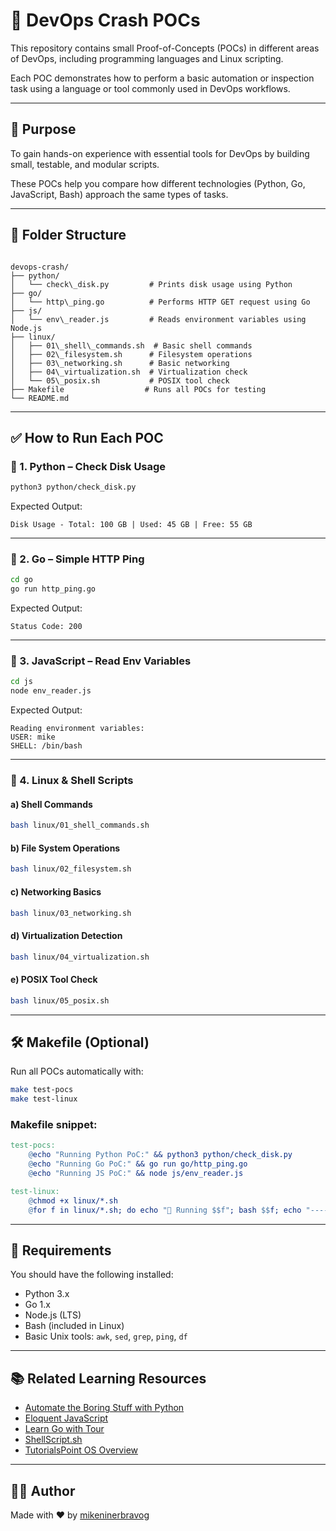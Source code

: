 # 🚀 DevOps Crash POCs

This repository contains small Proof-of-Concepts (POCs) in different areas of DevOps, including programming languages and Linux scripting.

Each POC demonstrates how to perform a basic automation or inspection task using a language or tool commonly used in DevOps workflows.

---

## 🧠 Purpose

To gain hands-on experience with essential tools for DevOps by building small, testable, and modular scripts.

These POCs help you compare how different technologies (Python, Go, JavaScript, Bash) approach the same types of tasks.

---

## 📁 Folder Structure

```

devops-crash/
├── python/
│   └── check\_disk.py         # Prints disk usage using Python
├── go/
│   └── http\_ping.go          # Performs HTTP GET request using Go
├── js/
│   └── env\_reader.js         # Reads environment variables using Node.js
├── linux/
│   ├── 01\_shell\_commands.sh  # Basic shell commands
│   ├── 02\_filesystem.sh      # Filesystem operations
│   ├── 03\_networking.sh      # Basic networking
│   ├── 04\_virtualization.sh  # Virtualization check
│   └── 05\_posix.sh           # POSIX tool check
├── Makefile                  # Runs all POCs for testing
└── README.md

````

---

## ✅ How to Run Each POC

### 🔹 1. Python – Check Disk Usage

```bash
python3 python/check_disk.py
````

Expected Output:

```
Disk Usage - Total: 100 GB | Used: 45 GB | Free: 55 GB
```

---

### 🔹 2. Go – Simple HTTP Ping

```bash
cd go
go run http_ping.go
```

Expected Output:

```
Status Code: 200
```

---

### 🔹 3. JavaScript – Read Env Variables

```bash
cd js
node env_reader.js
```

Expected Output:

```
Reading environment variables:
USER: mike
SHELL: /bin/bash
```

---

### 🔹 4. Linux & Shell Scripts

#### a) Shell Commands

```bash
bash linux/01_shell_commands.sh
```

#### b) File System Operations

```bash
bash linux/02_filesystem.sh
```

#### c) Networking Basics

```bash
bash linux/03_networking.sh
```

#### d) Virtualization Detection

```bash
bash linux/04_virtualization.sh
```

#### e) POSIX Tool Check

```bash
bash linux/05_posix.sh
```

---

## 🛠️ Makefile (Optional)

Run all POCs automatically with:

```bash
make test-pocs
make test-linux
```

### Makefile snippet:

```makefile
test-pocs:
	@echo "Running Python PoC:" && python3 python/check_disk.py
	@echo "Running Go PoC:" && go run go/http_ping.go
	@echo "Running JS PoC:" && node js/env_reader.js

test-linux:
	@chmod +x linux/*.sh
	@for f in linux/*.sh; do echo "🔧 Running $$f"; bash $$f; echo "--------------------"; done
```

---

## 📌 Requirements

You should have the following installed:

* Python 3.x
* Go 1.x
* Node.js (LTS)
* Bash (included in Linux)
* Basic Unix tools: `awk`, `sed`, `grep`, `ping`, `df`

---

## 📚 Related Learning Resources

* [Automate the Boring Stuff with Python](https://automatetheboringstuff.com/)
* [Eloquent JavaScript](https://eloquentjavascript.net/)
* [Learn Go with Tour](https://go.dev/tour/)
* [ShellScript.sh](https://www.shellscript.sh/)
* [TutorialsPoint OS Overview](https://www.tutorialspoint.com/operating_system/os_overview.htm)

---

## 🧑‍💻 Author

Made with ♥️ by [mikeninerbravog](https://github.com/mikeninerbravog)
